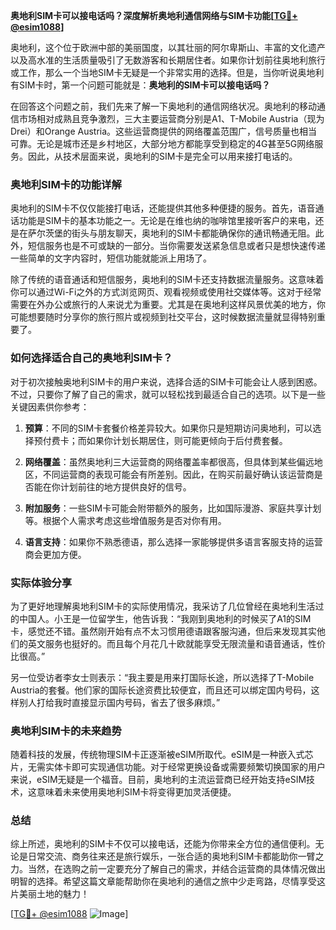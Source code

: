 **奥地利SIM卡可以接电话吗？深度解析奥地利通信网络与SIM卡功能[[TG💪+ @esim1088](https://t.me/s/esim1088)]**

奥地利，这个位于欧洲中部的美丽国度，以其壮丽的阿尔卑斯山、丰富的文化遗产以及高水准的生活质量吸引了无数游客和长期居住者。如果你计划前往奥地利旅行或工作，那么一个当地SIM卡无疑是一个非常实用的选择。但是，当你听说奥地利有SIM卡时，第一个问题可能就是：**奥地利的SIM卡可以接电话吗？**

在回答这个问题之前，我们先来了解一下奥地利的通信网络状况。奥地利的移动通信市场相对成熟且竞争激烈，三大主要运营商分别是A1、T-Mobile Austria（现为Drei）和Orange Austria。这些运营商提供的网络覆盖范围广，信号质量也相当可靠。无论是城市还是乡村地区，大部分地方都能享受到稳定的4G甚至5G网络服务。因此，从技术层面来说，奥地利的SIM卡是完全可以用来接打电话的。

### 奥地利SIM卡的功能详解

奥地利的SIM卡不仅仅能接打电话，还能提供其他多种便捷的服务。首先，语音通话功能是SIM卡的基本功能之一。无论是在维也纳的咖啡馆里接听客户的来电，还是在萨尔茨堡的街头与朋友聊天，奥地利的SIM卡都能确保你的通讯畅通无阻。此外，短信服务也是不可或缺的一部分。当你需要发送紧急信息或者只是想快速传递一些简单的文字内容时，短信功能就能派上用场了。

除了传统的语音通话和短信服务，奥地利的SIM卡还支持数据流量服务。这意味着你可以通过Wi-Fi之外的方式浏览网页、观看视频或使用社交媒体等。这对于经常需要在外办公或旅行的人来说尤为重要。尤其是在奥地利这样风景优美的地方，你可能想要随时分享你的旅行照片或视频到社交平台，这时候数据流量就显得特别重要了。

### 如何选择适合自己的奥地利SIM卡？

对于初次接触奥地利SIM卡的用户来说，选择合适的SIM卡可能会让人感到困惑。不过，只要你了解了自己的需求，就可以轻松找到最适合自己的选项。以下是一些关键因素供你参考：

1. **预算**：不同的SIM卡套餐价格差异较大。如果你只是短期访问奥地利，可以选择预付费卡；而如果你计划长期居住，则可能更倾向于后付费套餐。
   
2. **网络覆盖**：虽然奥地利三大运营商的网络覆盖率都很高，但具体到某些偏远地区，不同运营商的表现可能会有所差别。因此，在购买前最好确认该运营商是否能在你计划前往的地方提供良好的信号。

3. **附加服务**：一些SIM卡可能会附带额外的服务，比如国际漫游、家庭共享计划等。根据个人需求考虑这些增值服务是否对你有用。

4. **语言支持**：如果你不熟悉德语，那么选择一家能够提供多语言客服支持的运营商会更加方便。

### 实际体验分享

为了更好地理解奥地利SIM卡的实际使用情况，我采访了几位曾经在奥地利生活过的中国人。小王是一位留学生，他告诉我：“我刚到奥地利的时候买了A1的SIM卡，感觉还不错。虽然刚开始有点不太习惯用德语跟客服沟通，但后来发现其实他们的英文服务也挺好的。而且每个月花几十欧就能享受无限流量和语音通话，性价比很高。”

另一位受访者李女士则表示：“我主要是用来打国际长途，所以选择了T-Mobile Austria的套餐。他们家的国际长途资费比较便宜，而且还可以绑定国内号码，这样别人打给我时直接显示国内号码，省去了很多麻烦。”

### 奥地利SIM卡的未来趋势

随着科技的发展，传统物理SIM卡正逐渐被eSIM所取代。eSIM是一种嵌入式芯片，无需实体卡即可实现通信功能。对于经常更换设备或需要频繁切换国家的用户来说，eSIM无疑是一个福音。目前，奥地利的主流运营商已经开始支持eSIM技术，这意味着未来使用奥地利SIM卡将变得更加灵活便捷。

### 总结

综上所述，奥地利的SIM卡不仅可以接电话，还能为你带来全方位的通信便利。无论是日常交流、商务往来还是旅行娱乐，一张合适的奥地利SIM卡都能助你一臂之力。当然，在选购之前一定要充分了解自己的需求，并结合运营商的具体情况做出明智的选择。希望这篇文章能帮助你在奥地利的通信之旅中少走弯路，尽情享受这片美丽土地的魅力！

[[TG💪+ @esim1088](https://t.me/s/esim1088) ![Image](https://i.postimg.cc/4NQfJmqS/Snipaste-2025-05-13-00-14-12.png)]